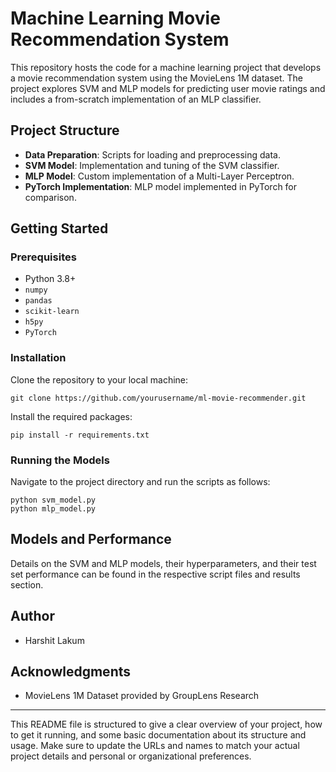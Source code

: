 # Machine Learning Movie Recommendation System

This repository hosts the code for a machine learning project that develops a movie recommendation system using the MovieLens 1M dataset. The project explores SVM and MLP models for predicting user movie ratings and includes a from-scratch implementation of an MLP classifier.

## Project Structure

- **Data Preparation**: Scripts for loading and preprocessing data.
- **SVM Model**: Implementation and tuning of the SVM classifier.
- **MLP Model**: Custom implementation of a Multi-Layer Perceptron.
- **PyTorch Implementation**: MLP model implemented in PyTorch for comparison.

## Getting Started

### Prerequisites

- Python 3.8+
- `numpy`
- `pandas`
- `scikit-learn`
- `h5py`
- `PyTorch`

### Installation

Clone the repository to your local machine:
```
git clone https://github.com/yourusername/ml-movie-recommender.git
```

Install the required packages:
```
pip install -r requirements.txt
```

### Running the Models

Navigate to the project directory and run the scripts as follows:
```
python svm_model.py
python mlp_model.py
```

## Models and Performance

Details on the SVM and MLP models, their hyperparameters, and their test set performance can be found in the respective script files and results section.

## Author

- Harshit Lakum



## Acknowledgments

- MovieLens 1M Dataset provided by GroupLens Research


---

This README file is structured to give a clear overview of your project, how to get it running, and some basic documentation about its structure and usage. Make sure to update the URLs and names to match your actual project details and personal or organizational preferences.
